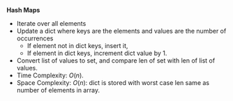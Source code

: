 **Hash Maps**
- Iterate over all elements
- Update a dict where keys are the elements and values are the number of occurrences
    - If element not in dict keys, insert it, 
    - If element in dict keys, increment dict value by 1. 
- Convert list of values to set, and compare len of set with len of list of values. 
- Time Complexity: $O(n)$. 
- Space Complexity: $O(n)$: dict is stored with worst case len same as number of elements in array. 